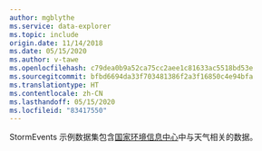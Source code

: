 ```yaml
---
author: mgblythe
ms.service: data-explorer
ms.topic: include
origin.date: 11/14/2018
ms.date: 05/15/2020
ms.author: v-tawe
ms.openlocfilehash: c79dea0b9a52ca75cc2aee1c81633ac5518bd53e
ms.sourcegitcommit: bfbd6694da33f703481386f2a3f16850c4e94bfa
ms.translationtype: HT
ms.contentlocale: zh-CN
ms.lasthandoff: 05/15/2020
ms.locfileid: "83417550"
---
```

StormEvents 示例数据集包含[国家环境信息中心](https://www.ncdc.noaa.gov/stormevents/)中与天气相关的数据。